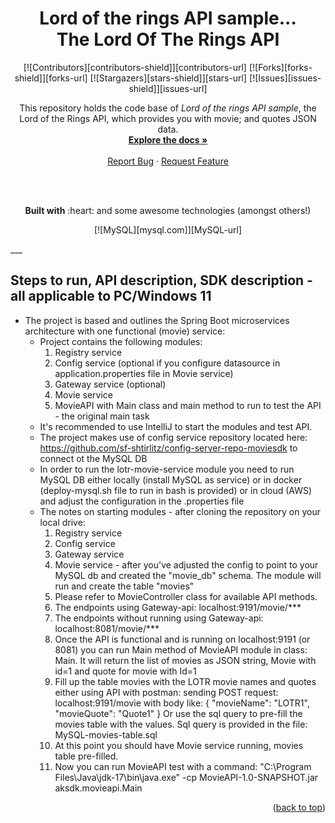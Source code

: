 <h1 align="center"> Lord of the rings API sample... <br />
The Lord Of The Rings API</h1>


<!-- PROJECT SHIELDS -->
<div align="center">

[![Contributors][contributors-shield]][contributors-url]
[![Forks][forks-shield]][forks-url]
[![Stargazers][stars-shield]][stars-url]
[![Issues][issues-shield]][issues-url]

</div>

<!-- MAIN BODY / DESCRIPTION -->
<p align="center">
    This repository holds the code base of <i>Lord of the rings API sample</i>, the Lord of the Rings API, which provides you with movie; and quotes JSON data.
    <br />
    <a href="https://the-one-api.dev"><strong>Explore the docs »</strong></a>
    <br />
    <br />
    <a href="https://github.com/gitfrosh/lotr-api/issues">Report Bug</a>
    ·
    <a href="https://github.com/gitfrosh/lotr-api/issues">Request Feature</a>
</p>
<br />
<br />
<p align="center">
  <b>Built with</b> :heart: and some awesome technologies (amongst others!)
</p>

<div align="center">

[![MySQL][mysql.com]][MySQL-url]

</div>
___

<!-- ACKNOWLEDGEMENTS -->
## Steps to run, API description, SDK description - **all applicable to PC/Windows 11**

* The project is based and outlines the Spring Boot microservices architecture with one functional (movie) service:
  * Project contains the following modules:
    1. Registry service
    2. Config service (optional if you configure datasource in application.properties file in Movie service)
    3. Gateway service (optional)
    4. Movie service
    5. MovieAPI with Main class and main method to run to test the API - the original main task 
  * It's recommended to use IntelliJ to start the modules and test API.
  * The project makes use of config service repository located here: https://github.com/sf-shtirlitz/config-server-repo-moviesdk to connect ot the MySQL DB
  * In order to run the lotr-movie-service module you need to run MySQL DB either locally (install MySQL as service) or in docker (deploy-mysql.sh file to run in bash is provided) or in cloud (AWS) and adjust the configuration in the .properties file
  * The notes on starting modules - after cloning the repository on your local drive:
    1. Registry service
    2. Config service
    3. Gateway service
    4. Movie service - after you've adjusted the config to point to your MySQL db and created the "movie_db" schema. The module will run and create the table "movies"
    5. Please refer to MovieController class for available API methods.
    6. The endpoints using Gateway-api: localhost:9191/movie/***
    7. The endpoints without running using Gateway-api: localhost:8081/movie/***
    8. Once the API is functional and is running on localhost:9191 (or 8081) you can run Main method of MovieAPI module in class: Main. It will return the list of movies as JSON string, Movie with id=1 and quote for movie with Id=1
    9. Fill up the table movies with the LOTR movie names and quotes either using API with postman: sending POST request: localhost:9191/movie with body like:
       {
       "movieName": "LOTR1",
       "movieQuote": "Quote1"
       }
      Or use the sql query to pre-fill the movies table with the values. Sql query is provided in the file: MySQL-movies-table.sql
    10. At this point you should have Movie service running, movies table pre-filled.
    11. Now you can run MovieAPI test with a command: "C:\Program Files\Java\jdk-17\bin\java.exe" -cp MovieAPI-1.0-SNAPSHOT.jar aksdk.movieapi.Main 
<!--
* []()
* []()
-->
<p align="right">(<a href="README.md#-the-one-api-to-rule-them-all-the-lord-of-the-rings-api">back to top</a>)</p>

